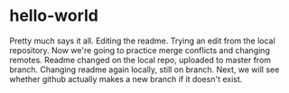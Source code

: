# hello-world
Pretty much says it all.
Editing the readme.
Trying an edit from the local repository.
Now we're going to practice merge conflicts and changing remotes.  Readme changed on the local repo, uploaded to master from branch.
Changing readme again locally, still on branch.
Next, we will see whether github actually makes a new branch if it doesn't exist.


